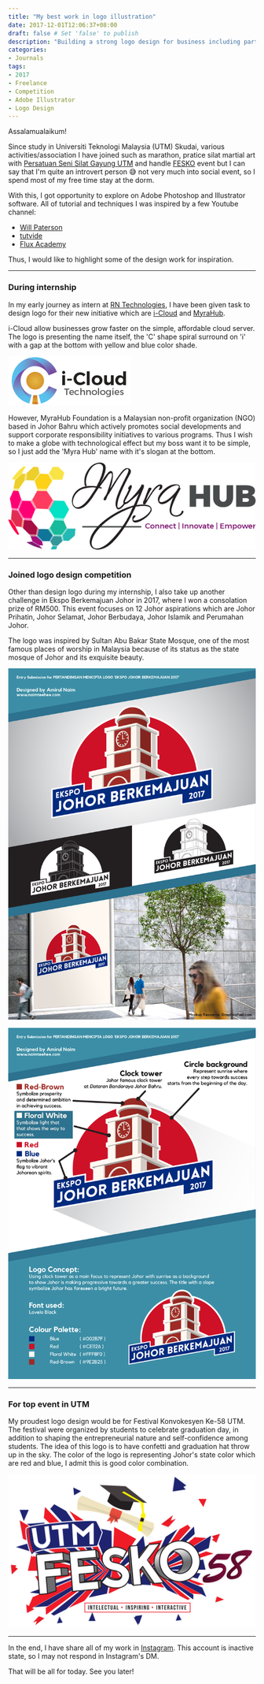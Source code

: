 ```yaml
---
title: "My best work in logo illustration"
date: 2017-12-01T12:06:37+08:00
draft: false # Set 'false' to publish
description: "Building a strong logo design for business including participating in competition and event."
categories:
- Journals
tags:
- 2017
- Freelance
- Competition
- Adobe Illustrator
- Logo Design
---
```


Assalamualaikum!

Since study in Universiti Teknologi Malaysia (UTM) Skudai, various activities/association I have joined such as marathon, pratice silat martial art with [Persatuan Seni Silat Gayung UTM](https://www.facebook.com/pssgutm) and handle [FESKO](https://twitter.com/fesko_utm) event but I can say that I'm quite an introvert person 😅 not very much into social event, so I spend most of my free time stay at the dorm.

With this, I got opportunity to explore on Adobe Photoshop and Illustrator software. All of tutorial and techniques I was inspired by a few Youtube channel:

- [Will Paterson](https://www.youtube.com/channel/UCIp9sEZiv36cDG7cEnrVU7Q)
- [tutvide](https://www.youtube.com/channel/UCeR7U67I2J1icV8E6Rn40vQ)
- [Flux Academy](https://www.youtube.com/@FluxAcademy)

Thus, I would like to highlight some of the design work for inspiration.

---

### During internship

In my early journey as intern at [RN Technologies](https://rntechnologies.com.my/), I have been given task to design logo for their new initiative which are [i-Cloud](https://icloud.rntechnologies.com.my/) and [MyraHub](http://myrahub.com/).

i-Cloud allow businesses grow faster on the simple, affordable cloud server. The logo is presenting the name itself, the 'C' shape spiral surround on 'i' with a gap at the bottom with yellow and blue color shade.

![icloud](logo-icloud.png)

However, MyraHub Foundation is a Malaysian non-profit organization (NGO) based in Johor Bahru which actively promotes social developments and support corporate responsibility initiatives to various programs. Thus I wish to make a globe with technological effect but my boss want it to be simple, so I just add the 'Myra Hub' name with it's slogan at the bottom.


![myrahub](logo-myrahub.png)

---

### Joined logo design competition

Other than design logo during my internship, I also take up another challenge in Ekspo Berkemajuan Johor in 2017, where I won a consolation prize of RM500. This event focuses on 12 Johor aspirations which are Johor Prihatin, Johor Selamat, Johor Berbudaya, Johor Islamik and Perumahan Johor.

The logo was inspired by Sultan Abu Bakar State Mosque, one of the most famous places of worship in Malaysia because of its status as the state mosque of Johor and its exquisite beauty. 

![ekspo-1](logo-ekspo-1.png)

![ekspo-2](logo-ekspo-2.png)

---

### For top event in UTM

My proudest logo design would be for Festival Konvokesyen Ke-58 UTM. The festival were organized by students  to celebrate graduation day, in addition to shaping the entrepreneurial nature and self-confidence among students. The idea of this logo is to have confetti and graduation hat throw up in the sky. The color of the logo is representing Johor's state color which are red and blue, I admit this is good color combination.

![fesko](logo-fesko.png)

---

In the end, I have share all of my work in [Instagram](https://www.instagram.com/naimteehee/). This account is inactive state, so I may not respond in Instagram's DM.

That will be all for today. See you later!
